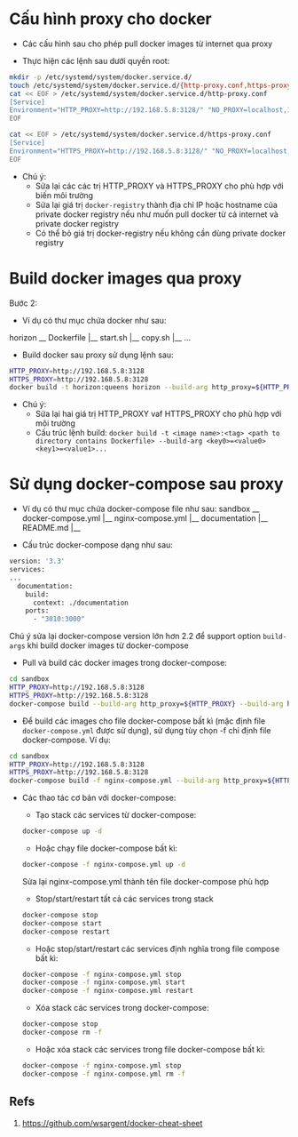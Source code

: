 # Cấu hình proxy cho docker
- Các cấu hình sau cho phép pull docker images từ internet qua proxy

- Thực hiện các lệnh sau dưới quyền root:

```sh
mkdir -p /etc/systemd/system/docker.service.d/
touch /etc/systemd/system/docker.service.d/{http-proxy.conf,https-proxy.conf}
cat << EOF > /etc/systemd/system/docker.service.d/http-proxy.conf
[Service]
Environment="HTTP_PROXY=http://192.168.5.8:3128/" "NO_PROXY=localhost,127.0.0.1,docker-registry"
EOF

cat << EOF > /etc/systemd/system/docker.service.d/https-proxy.conf
[Service]
Environment="HTTPS_PROXY=http://192.168.5.8:3128/" "NO_PROXY=localhost,127.0.0.1,docker-registry"
EOF
```

- Chú ý:
  - Sửa lại các các trị HTTP_PROXY và HTTPS_PROXY cho phù hợp với biến môi trường
  - Sửa lại giá trị ```docker-registry``` thành địa chỉ IP hoặc hostname của private docker registry nếu như muốn pull docker từ cả internet và private docker registry
  - Có thể bỏ giá trị docker-registry nếu không cần dùng private docker registry

# Build docker images qua proxy
Bước 2:
- Ví dụ có thư mục chứa docker như sau:

horizon __ Dockerfile
       |__ start.sh
	   |__ copy.sh
	   |__ ...
	   
- Build docker sau proxy sử dụng lệnh sau:

```sh
HTTP_PROXY=http://192.168.5.8:3128 
HTTPS_PROXY=http://192.168.5.8:3128 
docker build -t horizon:queens horizon --build-arg http_proxy=${HTTP_PROXY} --build-arg https_proxy=${HTTPS_PROXY}
```

- Chú ý:
  - Sửa lại hai giá trị HTTP_PROXY vaf HTTPS_PROXY cho phù hợp với môi trường
  - Cấu trúc lệnh build: ```docker build -t <image name>:<tag> <path to directory contains Dockerfile> --build-arg <key0>=<value0> <key1>=<value1>...```
  

# Sử dụng docker-compose sau proxy

- Ví dụ có thư mục chứa docker-compose file như sau:
sandbox __ docker-compose.yml
       |__ nginx-compose.yml
       |__ documentation
	   |__ README.md
	   |__ 

- Cấu trúc docker-compose dạng như sau:

```sh
version: '3.3'
services:
...
  documentation:
    build:
      context: ./documentation
    ports:
      - "3010:3000"
```

Chú ý sửa lại docker-compose version lớn hơn 2.2 để support option ```build-args``` khi build docker images từ docker-compose

- Pull và build các docker images trong docker-compose:

```sh
cd sandbox
HTTP_PROXY=http://192.168.5.8:3128 
HTTPS_PROXY=http://192.168.5.8:3128 
docker-compose build --build-arg http_proxy=${HTTP_PROXY} --build-arg https_proxy=${HTTPS_PROXY}
```

- Để build các images cho file docker-compose bất kì (mặc định file ```docker-compose.yml``` được sử dụng), sử dụng tùy chọn -f chỉ định file docker-compose. Ví dụ:

```sh
cd sandbox
HTTP_PROXY=http://192.168.5.8:3128 
HTTPS_PROXY=http://192.168.5.8:3128 
docker-compose build -f nginx-compose.yml --build-arg http_proxy=${HTTP_PROXY} --build-arg https_proxy=${HTTPS_PROXY}
```

- Các thao tác cơ bản với docker-compose:

  - Tạo stack các services từ docker-compose:
  
  ```sh
  docker-compose up -d
  ```
  
  - Hoặc chạy file docker-compose bất kì:
  
  ```sh
  docker-compose -f nginx-compose.yml up -d
  ```
  Sửa lại nginx-compose.yml thành tên file docker-compose phù hợp
  
  - Stop/start/restart tất cả các services trong stack
  
  ```sh
  docker-compose stop
  docker-compose start
  docker-compose restart
  ```
  
  - Hoặc stop/start/restart các services định nghĩa trong file compose bất kì:
  
  ```sh
  docker-compose -f nginx-compose.yml stop
  docker-compose -f nginx-compose.yml start
  docker-compose -f nginx-compose.yml restart
  ```
  
  - Xóa stack các services trong docker-compose:
  
  ```sh
  docker-compose stop
  docker-compose rm -f
  ```

  - Hoặc xóa stack các services trong file docker-compose bất kì:
  
  ```sh
  docker-compose -f nginx-compose.yml stop
  docker-compose -f nginx-compose.yml rm -f
  ```

Refs
---
1. https://github.com/wsargent/docker-cheat-sheet
